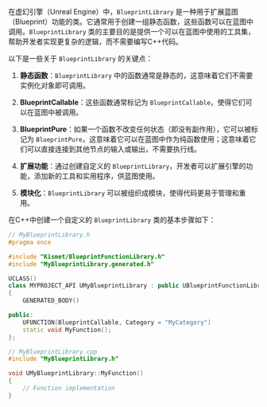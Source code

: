 在虚幻引擎（Unreal Engine）中，`BlueprintLibrary` 是一种用于扩展蓝图（Blueprint）功能的类。它通常用于创建一组静态函数，这些函数可以在蓝图中调用。`BlueprintLibrary` 类的主要目的是提供一个可以在蓝图中使用的工具集，帮助开发者实现更复杂的逻辑，而不需要编写C++代码。

以下是一些关于 `BlueprintLibrary` 的关键点：

1. **静态函数**：`BlueprintLibrary` 中的函数通常是静态的，这意味着它们不需要实例化对象即可调用。

2. **BlueprintCallable**：这些函数通常标记为 `BlueprintCallable`，使得它们可以在蓝图中被调用。

3. **BlueprintPure**：如果一个函数不改变任何状态（即没有副作用），它可以被标记为 `BlueprintPure`，这意味着它可以在蓝图中作为纯函数使用；这意味着它们可以直接连接到其他节点的输入或输出，不需要执行线。

4. **扩展功能**：通过创建自定义的 `BlueprintLibrary`，开发者可以扩展引擎的功能，添加新的工具和实用程序，供蓝图使用。

5. **模块化**：`BlueprintLibrary` 可以被组织成模块，使得代码更易于管理和重用。

在C++中创建一个自定义的 `BlueprintLibrary` 类的基本步骤如下：

```cpp
// MyBlueprintLibrary.h
#pragma once

#include "Kismet/BlueprintFunctionLibrary.h"
#include "MyBlueprintLibrary.generated.h"

UCLASS()
class MYPROJECT_API UMyBlueprintLibrary : public UBlueprintFunctionLibrary
{
    GENERATED_BODY()

public:
    UFUNCTION(BlueprintCallable, Category = "MyCategory")
    static void MyFunction();
};
```

```cpp
// MyBlueprintLibrary.cpp
#include "MyBlueprintLibrary.h"

void UMyBlueprintLibrary::MyFunction()
{
    // Function implementation
}
```

